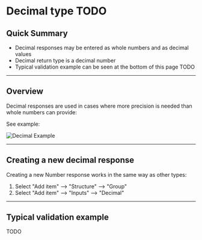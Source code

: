 # Decimal type TODO

## Quick Summary

* Decimal responses may be entered as whole numbers and as decimal values
* Decimal return type is a decimal number 
* Typical validation example can be seen at the bottom of this page TODO

---

## Overview

Decimal responses are used in cases where more precision is needed than whole numbers can provide:

See example:

![Decimal Example](types/decimal-example.png)

---

## Creating a new decimal response

Creating a new Number response works in the same way as other types:

1. Select "Add item" --> "Structure" --> "Group"
2. Select "Add item" --> "Inputs" --> "Decimal"

---

## Typical validation example


TODO

